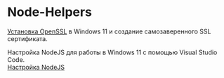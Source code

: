 # Node-Helpers  

[Установка OpenSSL](https://github.com/ABWEBIT/Node-Helpers/blob/main/OpenSSL/OpenSSL.md) в Windows 11 и создание самозаверенного SSL сертификата.

Настройка NodeJS для работы в Windows 11 с помощью Visual Studio Code.  
[Настройка NodeJS](https://github.com/ABWEBIT/node-helpers/blob/main/node-project/start.md)
